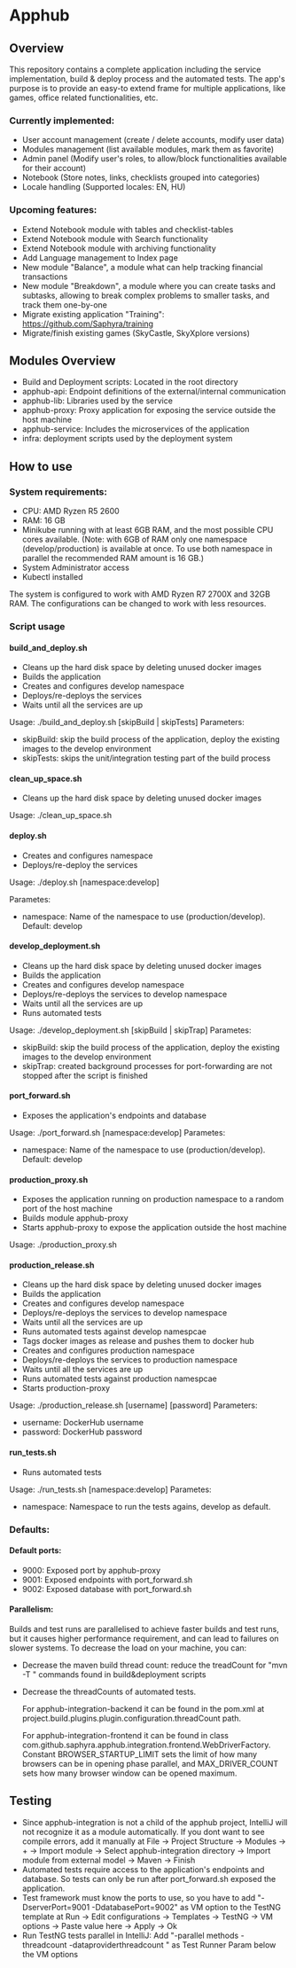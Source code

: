 # Apphub

## Overview
This repository contains a complete application including the service implementation, build & deploy process and the automated tests.
The app's purpose is to provide an easy-to extend frame for multiple applications, like games, office related functionalities, etc.

### Currently implemented:
* User account management (create / delete accounts, modify user data)
* Modules management (list available modules, mark them as favorite)
* Admin panel (Modify user's roles, to allow/block functionalities available for their account)
* Notebook (Store notes, links, checklists grouped into categories)
* Locale handling (Supported locales: EN, HU)

### Upcoming features:
* Extend Notebook module with tables and checklist-tables
* Extend Notebook module with Search functionality
* Extend Notebook module with archiving functionality
* Add Language management to Index page
* New module "Balance", a module what can help tracking financial transactions
* New module "Breakdown", a module where you can create tasks and subtasks, allowing to break complex problems to smaller tasks, and track them one-by-one
* Migrate existing application "Training": https://github.com/Saphyra/training
* Migrate/finish existing games (SkyCastle, SkyXplore versions)

## Modules Overview
* Build and Deployment scripts: Located in the root directory
* apphub-api: Endpoint definitions of the external/internal communication
* apphub-lib: Libraries used by the service
* apphub-proxy: Proxy application for exposing the service outside the host machine
* apphub-service: Includes the microservices of the application
* infra: deployment scripts used by the deployment system

## How to use

### System requirements:
* CPU: AMD Ryzen R5 2600
* RAM: 16 GB
* Minikube running with at least 6GB RAM, and the most possible CPU cores available.
  (Note: with 6GB of RAM only one namespace (develop/production) is available at once.
  To use both namespace in parallel the recommended RAM amount is 16 GB.)
* System Administrator access
* Kubectl installed

The system is configured to work with AMD Ryzen R7 2700X and 32GB RAM. The configurations can be changed to work with less resources.

### Script usage

#### build_and_deploy.sh

* Cleans up the hard disk space by deleting unused docker images
* Builds the application
* Creates and configures develop namespace
* Deploys/re-deploys the services
* Waits until all the services are up

Usage: ./build_and_deploy.sh [skipBuild | skipTests]
Parameters:
* skipBuild: skip the build process of the application, deploy the existing images to the develop environment
* skipTests: skips the unit/integration testing part of the build process


#### clean_up_space.sh
* Cleans up the hard disk space by deleting unused docker images

Usage: ./clean_up_space.sh

#### deploy.sh

* Creates and configures namespace
* Deploys/re-deploy the services

Usage: ./deploy.sh [namespace:develop]

Parametes:
* namespace: Name of the namespace to use (production/develop). Default: develop

#### develop_deployment.sh

* Cleans up the hard disk space by deleting unused docker images
* Builds the application
* Creates and configures develop namespace
* Deploys/re-deploys the services to develop namespace
* Waits until all the services are up
* Runs automated tests

Usage: ./develop_deployment.sh [skipBuild | skipTrap]
Parametes:
* skipBuild: skip the build process of the application, deploy the existing images to the develop environment
* skipTrap: created background processes for port-forwarding are not stopped after the script is finished

#### port_forward.sh

* Exposes the application's endpoints and database

Usage: ./port_forward.sh [namespace:develop]
Parametes:
* namespace: Name of the namespace to use (production/develop). Default: develop

#### production_proxy.sh

* Exposes the application running on production namespace to a random port of the host machine
* Builds module apphub-proxy
* Starts apphub-proxy to expose the application outside the host machine

Usage: ./production_proxy.sh

#### production_release.sh

* Cleans up the hard disk space by deleting unused docker images
* Builds the application
* Creates and configures develop namespace
* Deploys/re-deploys the services to develop namespace
* Waits until all the services are up
* Runs automated tests against develop namespcae
* Tags docker images as release and pushes them to docker hub
* Creates and configures production namespace
* Deploys/re-deploys the services to production namespace
* Waits until all the services are up
* Runs automated tests against production namespcae
* Starts production-proxy

Usage: ./production_release.sh [username] [password]
Parameters:
* username: DockerHub username
* password: DockerHub password

#### run_tests.sh

* Runs automated tests

Usage: ./run_tests.sh [namespace:develop]
Parametes:
* namespace: Namespace to run the tests agains, develop as default.

### Defaults:
#### Default ports:
* 9000: Exposed port by apphub-proxy
* 9001: Exposed endpoints with port_forward.sh
* 9002: Exposed database with port_forward.sh

#### Parallelism:
Builds and test runs are parallelised to achieve faster builds and test runs, but it causes higher performance requirement, and can lead to failures on slower systems.
To decrease the load on your machine, you can:

* Decrease the maven build thread count: reduce the treadCount for  "mvn -T <threadCount>" commands found in build&deployment scripts
* Decrease the threadCounts of automated tests. 
  
  For apphub-integration-backend it can be found in the pom.xml at project.build.plugins.plugin.configuration.threadCount path.
  
  For apphub-integration-frontend it can be found in class com.github.saphyra.apphub.integration.frontend.WebDriverFactory.
  Constant BROWSER_STARTUP_LIMIT sets the limit of how many browsers can be in opening phase parallel, and MAX_DRIVER_COUNT sets how many browser window can be opened maximum.
  
## Testing
* Since apphub-integration is not a child of the apphub project, IntelliJ will not recognize it as a module automatically. If you dont want to see compile errors, add it manually at File -> Project Structure -> Modules -> + -> Import module -> Select apphub-integration directory -> Import module from external model -> Maven -> Finish
* Automated tests require access to the application's endpoints and database. So tests can only be run after port_forward.sh exposed the application.
* Test framework must know the ports to use, so you have to add "-DserverPort=9001 -DdatabasePort=9002" as VM option to the TestNG template at Run -> Edit configurations -> Templates -> TestNG -> VM options -> Paste value here -> Apply -> Ok
* Run TestNG tests parallel in IntelliJ: Add "-parallel methods -threadcount <threadCount> -dataproviderthreadcount <dpThreadCount>" as Test Runner Param below the VM options

